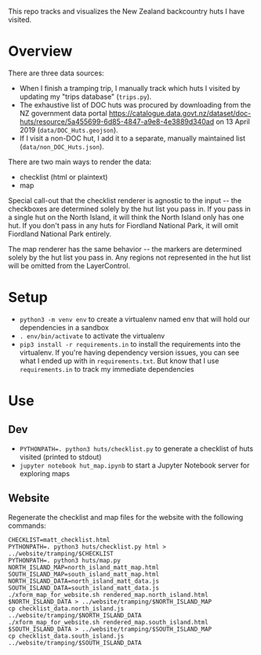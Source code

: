 This repo tracks and visualizes the New Zealand backcountry huts I have visited.

# Overview

There are three data sources:

* When I finish a tramping trip, I manually track which huts I visited by
  updating my "trips database" (`trips.py`).
* The exhaustive list of DOC huts was procured by downloading from the NZ
  government data portal
  https://catalogue.data.govt.nz/dataset/doc-huts/resource/5a455699-6d85-4847-a9e8-4e3889d340ad
  on 13 April 2019 (`data/DOC_Huts.geojson`).
* If I visit a non-DOC hut, I add it to a separate, manually maintained list
  (`data/non_DOC_Huts.json`).

There are two main ways to render the data:

* checklist (html or plaintext)
* map

Special call-out that the checklist renderer is agnostic to the input -- the
checkboxes are determined solely by the hut list you pass in. If you pass in a
single hut on the North Island, it will think the North Island only has one
hut. If you don't pass in any huts for Fiordland National Park, it will omit
Fiordland National Park entirely.

The map renderer has the same behavior -- the markers are determined solely by
the hut list you pass in. Any regions not represented in the hut list will be
omitted from the LayerControl.

# Setup

* `python3 -m venv env` to create a virtualenv named env that will hold our
  dependencies in a sandbox
* `. env/bin/activate` to activate the virtualenv
* `pip3 install -r requirements.in` to install the requirements into the
  virtualenv. If you're having dependency version issues, you can see what I
  ended up with in `requirements.txt`. But know that I use `requirements.in` to
  track my immediate dependencies

# Use

## Dev

* `PYTHONPATH=. python3 huts/checklist.py` to generate a checklist of huts
   visited (printed to stdout)
* `jupyter notebook hut_map.ipynb` to start a Jupyter Notebook server for
   exploring maps

## Website

Regenerate the checklist and map files for the website with the following commands:

```
CHECKLIST=matt_checklist.html
PYTHONPATH=. python3 huts/checklist.py html > ../website/tramping/$CHECKLIST
PYTHONPATH=. python3 huts/map.py
NORTH_ISLAND_MAP=north_island_matt_map.html
SOUTH_ISLAND_MAP=south_island_matt_map.html
NORTH_ISLAND_DATA=north_island_matt_data.js
SOUTH_ISLAND_DATA=south_island_matt_data.js
./xform_map_for_website.sh rendered_map.north_island.html $NORTH_ISLAND_DATA > ../website/tramping/$NORTH_ISLAND_MAP
cp checklist_data.north_island.js ../website/tramping/$NORTH_ISLAND_DATA
./xform_map_for_website.sh rendered_map.south_island.html $SOUTH_ISLAND_DATA > ../website/tramping/$SOUTH_ISLAND_MAP
cp checklist_data.south_island.js ../website/tramping/$SOUTH_ISLAND_DATA
```
